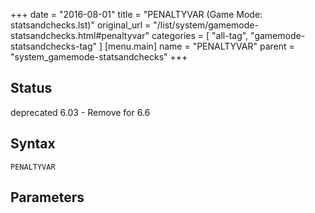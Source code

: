 +++
date = "2016-08-01"
title = "PENALTYVAR (Game Mode: statsandchecks.lst)"
original_url = "/list/system/gamemode-statsandchecks.html#penaltyvar"
categories = [ "all-tag", "gamemode-statsandchecks-tag" ]
[menu.main]
    name = "PENALTYVAR"
    parent = "system_gamemode-statsandchecks"
+++

## Status

deprecated 6.03 - Remove for 6.6

## Syntax

`PENALTYVAR`

## Parameters






